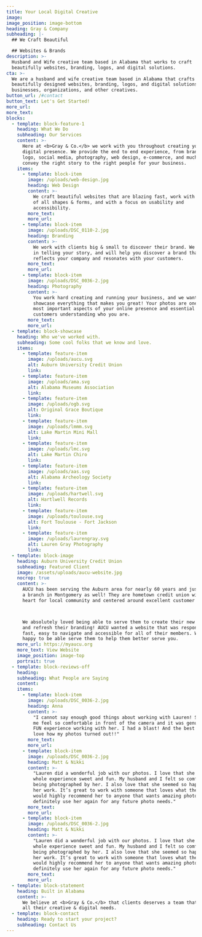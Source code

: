 ```yaml
---
title: Your Local Digital Creative
image:
image_position: image-bottom
heading: Gray & Company
subheading: |-
  ## We Craft Beautiful

  ## Websites & Brands
description: >-
  Husband and Wife creative team based in Alabama that works to craft
  beautifully websites, branding, logos, and digital solutions.
cta: >-
  We are a husband and wife creative team based in Alabama that crafts
  beautifully designed websites, branding, logos, and digital solutions for
  businesses, organizations, and other creatives.
button_url: /#contact
button_text: Let's Get Started!
more_url:
more_text:
blocks:
  - template: block-feature-1
    heading: What We Do
    subheading: Our Services
    content: >-
      Here at <b>Gray & Co.</b> we work with you throughout creating your entire
      digital presence. We provide the end to end experience, from branding,
      logo, social media, photography, web design, e-commerce, and much more to
      convey the right story to the right people for your business.
    items:
      - template: block-item
        image: /uploads/web-design.jpg
        heading: Web Design
        content: >-
          We craft beautiful websites that are blazing fast, work with devices
          of all shapes & forms, and with a focus on usability and
          accessibility.
        more_text:
        more_url:
      - template: block-item
        image: /uploads/DSC_0110-2.jpg
        heading: Branding
        content: >-
          We work with clients big & small to discover their brand. We believe
          in telling your story, and will help you discover a brand that best
          reflects your company and resonates with your customers.
        more_text:
        more_url:
      - template: block-item
        image: /uploads/DSC_0036-2.jpg
        heading: Photography
        content: >-
          You work hard creating and running your business, and we want to
          showcase everything that makes you great! Your photos are one of the
          most important aspects of your online presence and essential to
          customers understanding who you are. 
        more_text:
        more_url:
  - template: block-showcase
    heading: Who we've worked with.
    subheading: Some cool folks that we know and love.
    items:
      - template: feature-item
        image: /uploads/aucu.svg
        alt: Auburn University Credit Union
        link:
      - template: feature-item
        image: /uploads/ama.svg
        alt: Alabama Museums Association
        link:
      - template: feature-item
        image: /uploads/ogb.svg
        alt: Original Grace Boutique
        link:
      - template: feature-item
        image: /uploads/lmmm.svg
        alt: Lake Martin Mini Mall
        link:
      - template: feature-item
        image: /uploads/lmc.svg
        alt: Lake Martin Chiro
        link:
      - template: feature-item
        image: /uploads/aas.svg
        alt: Alabama Archeology Society
        link:
      - template: feature-item
        image: /uploads/hartwell.svg
        alt: Hartlwell Records
        link:
      - template: feature-item
        image: /uploads/toulouse.svg
        alt: Fort Toulouse - Fort Jackson
        link:
      - template: feature-item
        image: /uploads/laurengray.svg
        alt: Lauren Gray Photography
        link:
  - template: block-image
    heading: Auburn University Credit Union
    subheading: Featured Client
    image: /assets/uploads/aucu-website.jpg
    nocrop: true
    content: >-
      AUCU has been serving the Auburn area for nearly 60 years and just opened
      a branch in Montgomery as well! They are hometown credit union with a
      heart for local community and centered around excellent customer service. 



      We absolutely loved being able to serve them to create their new website
      and refresh their branding! AUCU wanted a website that was responsive,
      fast, easy to navigate and accessible for all of their members. We were so
      happy to be able serve them to help them better serve you.
    more_url: https://myaucu.org
    more_text: View Website
    image_position: image-top
    portrait: true
  - template: block-reviews-off
    heading:
    subheading: What People are Saying
    content:
    items:
      - template: block-item
        image: /uploads/DSC_0036-2.jpg
        heading: Anna
        content: >-
          "I cannot say enough good things about working with Lauren! She made
          me feel so comfortable in front of the camera and it was genuinely a
          FUN experience working with her. I had a blast! And the best part: I
          love how my photos turned out!!"
        more_text:
        more_url:
      - template: block-item
        image: /uploads/DSC_0036-2.jpg
        heading: Matt & Nikki
        content: >-
          "Lauren did a wonderful job with our photos. I love that she made the
          whole experience sweet and fun. My husband and I felt so comfortable
          being photographed by her. I also love that she seemed so happy about
          her work. It’s great to work with someone that loves what they do.I
          would highly recommend her to anyone that wants amazing photos. I will
          definitely use her again for any future photo needs."
        more_text:
        more_url:
      - template: block-item
        image: /uploads/DSC_0036-2.jpg
        heading: Matt & Nikki
        content: >-
          "Lauren did a wonderful job with our photos. I love that she made the
          whole experience sweet and fun. My husband and I felt so comfortable
          being photographed by her. I also love that she seemed so happy about
          her work. It’s great to work with someone that loves what they do.I
          would highly recommend her to anyone that wants amazing photos. I will
          definitely use her again for any future photo needs."
        more_text:
        more_url:
  - template: block-statement
    heading: Built in Alabama
    content: >-
      We believe at <b>Gray & Co.</b> that clients deserves a team that can meet
      all their creative & digital needs.
  - template: block-contact
    heading: Ready to start your project?
    subheading: Contact Us
---
```

